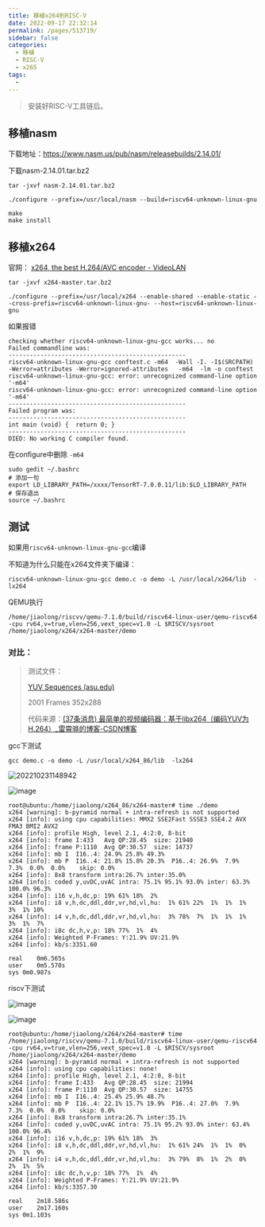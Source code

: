 ```yaml
---
title: 移植x264到RISC-V
date: 2022-09-17 22:32:14
permalink: /pages/513719/
sidebar: false
categories:
  - 移植
  - RISC-V
  - x265
tags:
  - 
---
```




> 安装好RISC-V工具链后。

## 移植nasm

下载地址：https://www.nasm.us/pub/nasm/releasebuilds/2.14.01/

下载nasm-2.14.01.tar.bz2

```
tar -jxvf nasm-2.14.01.tar.bz2
```

```
./configure --prefix=/usr/local/nasm --build=riscv64-unknown-linux-gnu
```

```
make
make install
```



## 移植x264

官网： [x264, the best H.264/AVC encoder - VideoLAN](https://www.videolan.org/developers/x264.html)

```
tar -jxvf x264-master.tar.bz2
```

```
./configure --prefix=/usr/local/x264 --enable-shared --enable-static --cross-prefix=riscv64-unknown-linux-gnu- --host=riscv64-unknown-linux-gnu
```

如果报错

```
checking whether riscv64-unknown-linux-gnu-gcc works... no
Failed commandline was:
--------------------------------------------------
riscv64-unknown-linux-gnu-gcc conftest.c -m64  -Wall -I. -I$(SRCPATH)   -Werror=attributes -Werror=ignored-attributes   -m64  -lm -o conftest
riscv64-unknown-linux-gnu-gcc: error: unrecognized command-line option '-m64'
riscv64-unknown-linux-gnu-gcc: error: unrecognized command-line option '-m64'
--------------------------------------------------
Failed program was:
--------------------------------------------------
int main (void) {  return 0; }
--------------------------------------------------
DIED: No working C compiler found.
```

在configure中删除 `-m64`

```
sudo gedit ~/.bashrc
# 添加一句
export LD_LIBRARY_PATH=/xxxx/TensorRT-7.0.0.11/lib:$LD_LIBRARY_PATH
# 保存退出
source ~/.bashrc
```







## 测试

如果用`riscv64-unknown-linux-gnu-gcc`编译

不知道为什么只能在x264文件夹下编译：

```
riscv64-unknown-linux-gnu-gcc demo.c -o demo -L /usr/local/x264/lib  -lx264
```



QEMU执行

```
/home/jiaolong/riscvv/qemu-7.1.0/build/riscv64-linux-user/qemu-riscv64 -cpu rv64,v=true,vlen=256,vext_spec=v1.0 -L $RISCV/sysroot /home/jiaolong/x264/x264-master/demo
```



### 对比：

> 测试文件：
>
> [YUV Sequences (asu.edu)](http://trace.eas.asu.edu/yuv/index.html)
>
> 2001 Frames 352x288
>
> 代码来源：[(37条消息) 最简单的视频编码器：基于libx264（编码YUV为H.264）_雷霄骅的博客-CSDN博客](https://blog.csdn.net/leixiaohua1020/article/details/42078645)

gcc下测试

```
gcc demo.c -o demo -L /usr/local/x264_86/lib  -lx264
```

![202210231148942](https://raw.githubusercontent.com/wang-jiaolong/Pic_md/master/images/202210231153992.webp)

![image](https://raw.githubusercontent.com/wang-jiaolong/Pic_md/master/images/202210231152773.webp)

```
root@ubuntu:/home/jiaolong/x264_86/x264-master# time ./demo
x264 [warning]: b-pyramid normal + intra-refresh is not supported
x264 [info]: using cpu capabilities: MMX2 SSE2Fast SSSE3 SSE4.2 AVX FMA3 BMI2 AVX2
x264 [info]: profile High, level 2.1, 4:2:0, 8-bit
x264 [info]: frame I:433   Avg QP:28.45  size: 21940
x264 [info]: frame P:1110  Avg QP:30.57  size: 14737
x264 [info]: mb I  I16..4: 24.9% 25.8% 49.3%
x264 [info]: mb P  I16..4: 21.8% 15.8% 20.3%  P16..4: 26.9%  7.9%  7.3%  0.0%  0.0%    skip: 0.0%
x264 [info]: 8x8 transform intra:26.7% inter:35.0%
x264 [info]: coded y,uvDC,uvAC intra: 75.1% 95.1% 93.0% inter: 63.3% 100.0% 96.3%
x264 [info]: i16 v,h,dc,p: 19% 61% 18%  2%
x264 [info]: i8 v,h,dc,ddl,ddr,vr,hd,vl,hu:  1% 61% 22%  1%  1%  1%  3%  1% 10%
x264 [info]: i4 v,h,dc,ddl,ddr,vr,hd,vl,hu:  3% 78%  7%  1%  1%  1%  3%  1%  7%
x264 [info]: i8c dc,h,v,p: 18% 77%  1%  4%
x264 [info]: Weighted P-Frames: Y:21.9% UV:21.9%
x264 [info]: kb/s:3351.60

real	0m6.565s
user	0m5.570s
sys	0m0.987s
```



riscv下测试

![image](https://raw.githubusercontent.com/wang-jiaolong/Pic_md/master/images/202210231153833.webp)

![image](https://raw.githubusercontent.com/wang-jiaolong/Pic_md/master/images/202210231153101.webp)



```
root@ubuntu:/home/jiaolong/x264/x264-master# time /home/jiaolong/riscvv/qemu-7.1.0/build/riscv64-linux-user/qemu-riscv64 -cpu rv64,v=true,vlen=256,vext_spec=v1.0 -L $RISCV/sysroot /home/jiaolong/x264/x264-master/demo
x264 [warning]: b-pyramid normal + intra-refresh is not supported
x264 [info]: using cpu capabilities: none!
x264 [info]: profile High, level 2.1, 4:2:0, 8-bit
x264 [info]: frame I:433   Avg QP:28.45  size: 21994
x264 [info]: frame P:1110  Avg QP:30.57  size: 14755
x264 [info]: mb I  I16..4: 25.4% 25.9% 48.7%
x264 [info]: mb P  I16..4: 22.1% 15.7% 19.9%  P16..4: 27.0%  7.9%  7.3%  0.0%  0.0%    skip: 0.0%
x264 [info]: 8x8 transform intra:26.7% inter:35.1%
x264 [info]: coded y,uvDC,uvAC intra: 75.1% 95.2% 93.0% inter: 63.4% 100.0% 96.4%
x264 [info]: i16 v,h,dc,p: 19% 61% 18%  3%
x264 [info]: i8 v,h,dc,ddl,ddr,vr,hd,vl,hu:  1% 61% 24%  1%  1%  0%  2%  1%  9%
x264 [info]: i4 v,h,dc,ddl,ddr,vr,hd,vl,hu:  3% 79%  8%  1%  2%  0%  2%  1%  5%
x264 [info]: i8c dc,h,v,p: 18% 77%  1%  4%
x264 [info]: Weighted P-Frames: Y:21.9% UV:21.9%
x264 [info]: kb/s:3357.30

real	2m18.586s
user	2m17.160s
sys	0m1.103s
```

